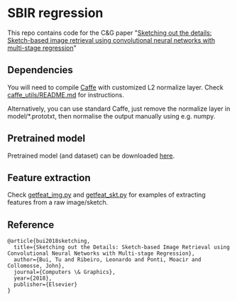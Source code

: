 # SBIR regression
This repo contains code for the C&G paper "[Sketching out the details: Sketch-based image retrieval using convolutional neural networks with multi-stage regression](https://doi.org/10.1016/j.cag.2017.12.006)" 

## Dependencies
You will need to compile [Caffe](https://github.com/BVLC/caffe) with customized L2 normalize layer. Check [caffe_utils/README.md](caffe_utils/README.md) for instructions.

Alternatively, you can use standard Caffe, just remove the normalize layer in model/*.prototxt, then normalise the output manually using e.g. numpy.

## Pretrained model
Pretrained model (and dataset) can be downloaded [here](http://www.cvssp.org/data/Flickr25K/cag17.html).

## Feature extraction

Check [getfeat_img.py](getfeat_img.py) and [getfeat_skt.py](getfeat_skt.py) for examples of extracting features from a raw image/sketch.

## Reference
```
@article{bui2018sketching,
  title={Sketching out the Details: Sketch-based Image Retrieval using Convolutional Neural Networks with Multi-stage Regression},
  author={Bui, Tu and Ribeiro, Leonardo and Ponti, Moacir and Collomosse, John},
  journal={Computers \& Graphics},
  year={2018},
  publisher={Elsevier}
}
```